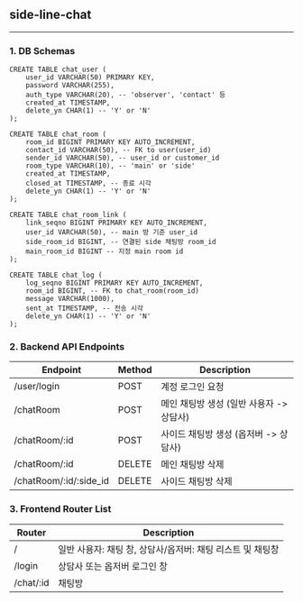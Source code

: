 ## side-line-chat

--- 

### 1. DB Schemas
```h2
CREATE TABLE chat_user (
    user_id VARCHAR(50) PRIMARY KEY,
    password VARCHAR(255),
    auth_type VARCHAR(20), -- 'observer', 'contact' 등
    created_at TIMESTAMP,
    delete_yn CHAR(1) -- 'Y' or 'N'
);

CREATE TABLE chat_room (
    room_id BIGINT PRIMARY KEY AUTO_INCREMENT,
    contact_id VARCHAR(50), -- FK to user(user_id)
    sender_id VARCHAR(50), -- user_id or customer_id
    room_type VARCHAR(10), -- 'main' or 'side'
    created_at TIMESTAMP,
    closed_at TIMESTAMP, -- 종료 시각
    delete_yn CHAR(1) -- 'Y' or 'N'
);

CREATE TABLE chat_room_link (
    link_seqno BIGINT PRIMARY KEY AUTO_INCREMENT, 
    user_id VARCHAR(50), -- main 방 기준 user_id
    side_room_id BIGINT, -- 연결된 side 채팅방 room_id
    main_room_id BIGINT -- 지정 main room id
);

CREATE TABLE chat_log (
    log_seqno BIGINT PRIMARY KEY AUTO_INCREMENT,
    room_id BIGINT, -- FK to chat_room(room_id)
    message VARCHAR(1000),
    sent_at TIMESTAMP, -- 전송 시각
    delete_yn CHAR(1) -- 'Y' or 'N'
);
```


### 2. Backend API Endpoints

| Endpoint           | Method | Description              |
|--------------------|--------|--------------------------|
| /user/login        | POST   | 계정 로그인 요청                |
| /chatRoom              | POST   | 메인 채팅방 생성 (일반 사용자 -> 상담사) |
| /chatRoom/:id          | POST   | 사이드 채팅방 생성 (옵저버 -> 상담사)  |
| /chatRoom/:id          | DELETE | 메인 채팅방 삭제                |
| /chatRoom/:id/:side_id | DELETE | 사이드 채팅방 삭제               |


### 3. Frontend Router List

Router | Description
---|---
/ | 일반 사용자: 채팅 창, 상담사/옵저버: 채팅 리스트 및 채팅창
/login|상담사 또는 옵저버 로그인 창
/chat/:id | 채팅방

